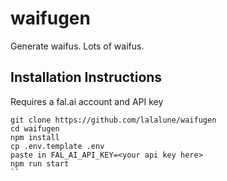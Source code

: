 # waifugen
Generate waifus. Lots of waifus.

## Installation Instructions

Requires a fal.ai account and API key

```
git clone https://github.com/lalalune/waifugen
cd waifugen
npm install
cp .env.template .env
paste in FAL_AI_API_KEY=<your api key here>
npm run start
``